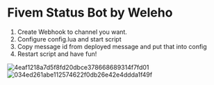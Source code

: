 # Fivem Status Bot by Weleho

1. Create Webhook to channel you want.
2. Configure config.lua and start script
3. Copy message id from deployed message and put that into config
4. Restart script and have fun!


![4eaf1218a7d5f8fd20dbce378668689314f7fd01](https://user-images.githubusercontent.com/57502552/120692273-3ce71f00-c4b0-11eb-8432-d40b116df141.png)
![034ed261abe112574622f0db26e42e4ddda1f49f](https://user-images.githubusercontent.com/57502552/120692288-41abd300-c4b0-11eb-99e0-14699b9ea56f.png)
